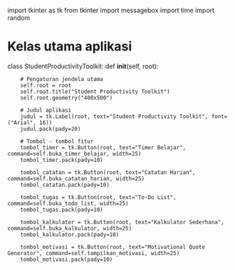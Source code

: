 import tkinter as tk
from tkinter import messagebox
import time
import random

# Kelas utama aplikasi
class StudentProductivityToolkit:
    def __init__(self, root):

        # Pengaturan jendela utama
        self.root = root
        self.root.title("Student Productivity Toolkit")
        self.root.geometry("400x500")

        # Judul aplikasi
        judul = tk.Label(root, text="Student Productivity Toolkit", font=("Arial", 16))
        judul.pack(pady=20)

        # Tombol - tombol fitur
        tombol_timer = tk.Button(root, text="Timer Belajar", command=self.buka_timer_belajar, width=25)
        tombol_timer.pack(pady=10)

        tombol_catatan = tk.Button(root, text="Catatan Harian", command=self.buka_catatan_harian, width=25)
        tombol_catatan.pack(pady=10)

        tombol_tugas = tk.Button(root, text="To-Do List", command=self.buka_todo_list, width=25)
        tombol_tugas.pack(pady=10)

        tombol_kalkulator = tk.Button(root, text="Kalkulator Sederhana", command=self.buka_kalkulator, width=25)
        tombol_kalkulator.pack(pady=10)

        tombol_motivasi = tk.Button(root, text="Motivational Quote Generator", command=self.tampilkan_motivasi, width=25)
        tombol_motivasi.pack(pady=10)
